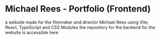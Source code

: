 # Michael Rees - Portfolio (Frontend)

a website made for the filmmaker and director Michael Rees using Vite, React, TypeScript and CSS Modules
the repository for the backend for the website is accessible here